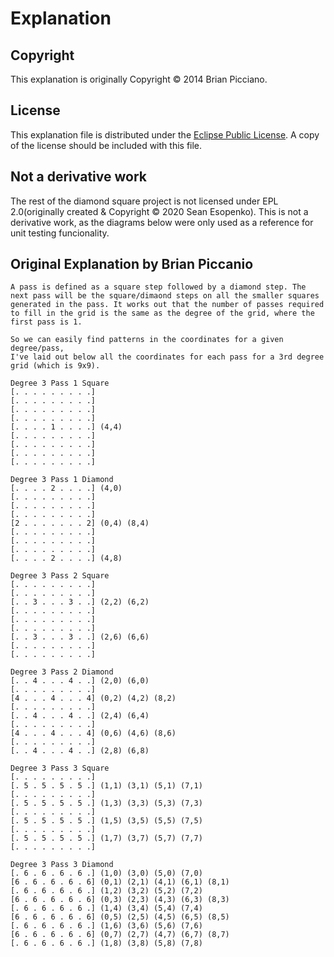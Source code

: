# Explanation

## Copyright

This explanation is originally Copyright © 2014 Brian Picciano.

## License

This explanation file is distributed under the [Eclipse Public License](https://www.eclipse.org/org/documents/epl-2.0/EPL-2.0.txt).  A copy of the license should be included with this file.

## Not a derivative work

The rest of the diamond square project is not licensed under EPL 2.0(originally created & Copyright © 2020 Sean Esopenko).  This is not a derivative work, as the diagrams below were only used as a reference for unit testing funcionality.

## Original Explanation by Brian Piccanio

```
A pass is defined as a square step followed by a diamond step. The next pass will be the square/dimaond steps on all the smaller squares generated in the pass. It works out that the number of passes required to fill in the grid is the same as the degree of the grid, where the first pass is 1.

So we can easily find patterns in the coordinates for a given degree/pass,
I've laid out below all the coordinates for each pass for a 3rd degree grid (which is 9x9).

Degree 3 Pass 1 Square
[. . . . . . . . .]
[. . . . . . . . .]
[. . . . . . . . .]
[. . . . . . . . .]
[. . . . 1 . . . .] (4,4)
[. . . . . . . . .]
[. . . . . . . . .]
[. . . . . . . . .]
[. . . . . . . . .]

Degree 3 Pass 1 Diamond
[. . . . 2 . . . .] (4,0)
[. . . . . . . . .]
[. . . . . . . . .]
[. . . . . . . . .]
[2 . . . . . . . 2] (0,4) (8,4)
[. . . . . . . . .]
[. . . . . . . . .]
[. . . . . . . . .]
[. . . . 2 . . . .] (4,8)

Degree 3 Pass 2 Square
[. . . . . . . . .]
[. . . . . . . . .]
[. . 3 . . . 3 . .] (2,2) (6,2)
[. . . . . . . . .]
[. . . . . . . . .]
[. . . . . . . . .]
[. . 3 . . . 3 . .] (2,6) (6,6)
[. . . . . . . . .]
[. . . . . . . . .]

Degree 3 Pass 2 Diamond
[. . 4 . . . 4 . .] (2,0) (6,0)
[. . . . . . . . .]
[4 . . . 4 . . . 4] (0,2) (4,2) (8,2)
[. . . . . . . . .]
[. . 4 . . . 4 . .] (2,4) (6,4)
[. . . . . . . . .]
[4 . . . 4 . . . 4] (0,6) (4,6) (8,6)
[. . . . . . . . .]
[. . 4 . . . 4 . .] (2,8) (6,8)

Degree 3 Pass 3 Square
[. . . . . . . . .]
[. 5 . 5 . 5 . 5 .] (1,1) (3,1) (5,1) (7,1)
[. . . . . . . . .]
[. 5 . 5 . 5 . 5 .] (1,3) (3,3) (5,3) (7,3)
[. . . . . . . . .]
[. 5 . 5 . 5 . 5 .] (1,5) (3,5) (5,5) (7,5)
[. . . . . . . . .]
[. 5 . 5 . 5 . 5 .] (1,7) (3,7) (5,7) (7,7)
[. . . . . . . . .]

Degree 3 Pass 3 Diamond
[. 6 . 6 . 6 . 6 .] (1,0) (3,0) (5,0) (7,0)
[6 . 6 . 6 . 6 . 6] (0,1) (2,1) (4,1) (6,1) (8,1)
[. 6 . 6 . 6 . 6 .] (1,2) (3,2) (5,2) (7,2)
[6 . 6 . 6 . 6 . 6] (0,3) (2,3) (4,3) (6,3) (8,3)
[. 6 . 6 . 6 . 6 .] (1,4) (3,4) (5,4) (7,4)
[6 . 6 . 6 . 6 . 6] (0,5) (2,5) (4,5) (6,5) (8,5)
[. 6 . 6 . 6 . 6 .] (1,6) (3,6) (5,6) (7,6)
[6 . 6 . 6 . 6 . 6] (0,7) (2,7) (4,7) (6,7) (8,7)
[. 6 . 6 . 6 . 6 .] (1,8) (3,8) (5,8) (7,8)
```